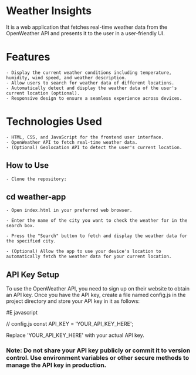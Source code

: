 # Weather Insights

It is a web application that fetches real-time weather data from the OpenWeather API and presents it to the user in a user-friendly UI.

# Features

    - Display the current weather conditions including temperature, humidity, wind speed, and weather description.
    - Allow users to search for weather data of different locations.
    - Automatically detect and display the weather data of the user's current location (optional).
    - Responsive design to ensure a seamless experience across devices.

# Technologies Used

    - HTML, CSS, and JavaScript for the frontend user interface.
    - OpenWeather API to fetch real-time weather data.
    - (Optional) Geolocation API to detect the user's current location.

## How to Use

    - Clone the repository:

## cd weather-app

    - Open index.html in your preferred web browser.

    - Enter the name of the city you want to check the weather for in the search box.

    - Press the "Search" button to fetch and display the weather data for the specified city.

    - (Optional) Allow the app to use your device's location to automatically fetch the weather data for your current location.

## API Key Setup

To use the OpenWeather API, you need to sign up on their website to obtain an API key. Once you have the API key, create a file named config.js in the project directory and store your API key in it as follows:

#E javascript

// config.js
const API_KEY = 'YOUR_API_KEY_HERE';

Replace 'YOUR_API_KEY_HERE' with your actual API key.

### Note: Do not share your API key publicly or commit it to version control. Use environment variables or other secure methods to manage the API key in production.
